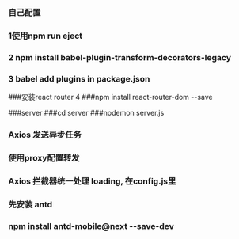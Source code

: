 ### 自己配置 
### 1使用npm run eject
### 2 npm install babel-plugin-transform-decorators-legacy
### 3 babel add plugins in package.json


###安装react router 4
###npm install react-router-dom --save


###server
###cd server
###nodemon server.js

### Axios 发送异步任务
### 使用proxy配置转发
### Axios 拦截器统一处理 loading, 在config.js里
### 先安装 antd
### npm install antd-mobile@next --save-dev